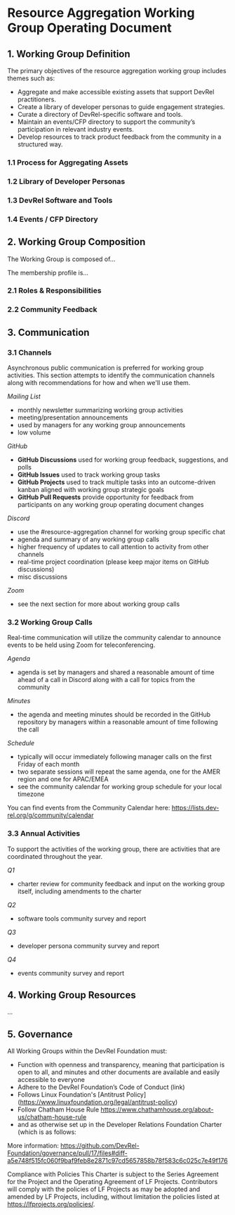 # Resource Aggregation Working Group Operating Document

## 1. Working Group Definition

The primary objectives of the resource aggregation working group includes themes such as:
- Aggregate and make accessible existing assets that support DevRel practitioners.
- Create a library of developer personas to guide engagement strategies.
- Curate a directory of DevRel-specific software and tools.
- Maintain an events/CFP directory to support the community’s participation in relevant industry events.
- Develop resources to track product feedback from the community in a structured way.

### 1.1 Process for Aggregating Assets

### 1.2 Library of Developer Personas

### 1.3 DevRel Software and Tools

### 1.4 Events / CFP Directory


## 2. Working Group Composition

The Working Group is composed of…

The membership profile is…


### 2.1 Roles & Responsibilities 


### 2.2 Community Feedback


## 3. Communication

### 3.1 Channels

Asynchronous public communication is preferred for working group activities. This section attempts to identify the communication channels along with recommendations for how and when we'll use them.

*Mailing List*
- monthly newsletter summarizing working group activities
- meeting/presentation announcements
- used by managers for any working group announcements
- low volume

*GitHub*
- **GitHub Discussions** used for working group feedback, suggestions, and polls
- **GitHub Issues** used to track working group tasks
- **GitHub Projects** used to track multiple tasks into an outcome-driven kanban aligned with working group strategic goals
- **GitHub Pull Requests** provide opportunity for feedback from participants on any working group operating document changes

*Discord*
- use the #resource-aggregation channel for working group specific chat
- agenda and summary of any working group calls
- higher frequency of updates to call attention to activity from other channels
- real-time project coordination (please keep major items on GitHub discussions)
- misc discussions

*Zoom*
- see the next section for more about working group calls

### 3.2 Working Group Calls

Real-time communication will utilize the community calendar to announce events to be held using Zoom for teleconferencing.

*Agenda*
- agenda is set by managers and shared a reasonable amount of time ahead of a call in Discord along with a call for topics from the community

*Minutes*
- the agenda and meeting minutes should be recorded in the GitHub repository by managers within a reasonable amount of time following the call

*Schedule*
- typically will occur immediately following manager calls on the first Friday of each month
- two separate sessions will repeat the same agenda, one for the AMER region and one for APAC/EMEA
- see the community calendar for working group schedule for your local timezone

You can find events from the Community Calendar here:
https://lists.dev-rel.org/g/community/calendar


### 3.3 Annual Activities 

To support the activities of the working group, there are activities that are coordinated throughout the year.

*Q1*
- charter review for community feedback and input on the working group itself, including amendments to the charter

*Q2* 
- software tools community survey and report

*Q3*
- developer persona community survey and report

*Q4*
- events community survey and report


## 4. Working Group Resources

...



## 5. Governance

All Working Groups within the DevRel Foundation must: 

- Function with openness and transparency, meaning that participation is open to all, and minutes and other documents are available and easily accessible to everyone
- Adhere to the DevRel Foundation’s Code of Conduct (link)
- Follows Linux Foundation's [Antitrust Policy] (https://www.linuxfoundation.org/legal/antitrust-policy)
- Follow Chatham House Rule  https://www.chathamhouse.org/about-us/chatham-house-rule 
- and as otherwise set up in the Developer Relations Foundation Charter
(which is as follows: 

More information: https://github.com/DevRel-Foundation/governance/pull/17/files#diff-a5e748f515fc060f9baf9feb8e2871c97cd5657858b78f583c6c025c7e49f176 


Compliance with Policies 
This Charter is subject to the Series Agreement for the Project and the Operating Agreement of LF Projects. Contributors will comply with the policies of LF Projects as may be adopted and amended by LF Projects, including, without limitation the policies listed at https://lfprojects.org/policies/.  